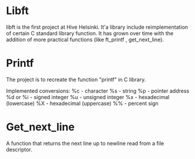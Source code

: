 # Libft 
libft is the first project at Hive Helsinki. It'a library include reimplementation of certain C standard library function.
It has grown over time with the addition of more practical functions (like ft_printf , get_next_line).

# Printf
The project is to recreate the function "printf" in C library.

Implemented conversions:
%c - character
%s - string
%p - pointer address
%d or %i - signed integer
%u - unsigned integer
%x - hexadecimal (lowercase)
%X - hexadecimal (uppercase)
%% - percent sign

# Get_next_line
A function that returns the next line up to newline read from a file descriptor.
